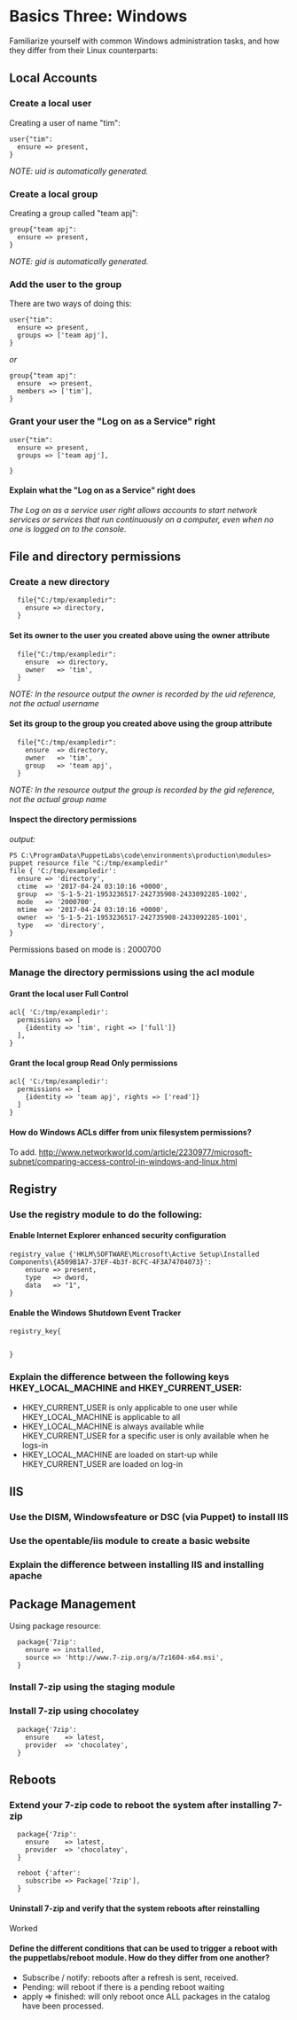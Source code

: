 # Basics Three: Windows
Familiarize yourself with common Windows administration tasks, and how they differ from their Linux counterparts:

## Local Accounts

### Create a local user

  Creating a user of name "tim":
  ```
  user{"tim":
    ensure => present,
  }
  ```

  *NOTE: uid is automatically generated.*

### Create a local group

  Creating a group called "team apj":
  ```
  group{"team apj":
    ensure => present,
  }
  ```

  *NOTE: gid is automatically generated.*

### Add the user to the group

  There are two ways of doing this:

  ```
  user{"tim":
    ensure => present,
    groups => ['team apj'],
  }
  ```

  *or*

  ```
  group{"team apj":
    ensure  => present,
    members => ['tim'],
  }
  ```

### Grant your user the "Log on as a Service" right

  ```
  user{"tim":
    ensure => present,
    groups => ['team apj'],

  }
  ```  


#### Explain what the "Log on as a Service" right does
*The Log on as a service user right allows accounts to start network services or services that run continuously on a computer, even when no one is logged on to the console.*



## File and directory permissions

### Create a new directory

```
  file{"C:/tmp/exampledir":
    ensure => directory,
  }

```

#### Set its owner to the user you created above using the owner attribute

```
  file{"C:/tmp/exampledir":
    ensure  => directory,
    owner   => 'tim',
  }

```
*NOTE: In the resource output the owner is recorded by the uid reference, not the actual username*


#### Set its group to the group you created above using the group attribute

```
  file{"C:/tmp/exampledir":
    ensure  => directory,
    owner   => 'tim',
    group   => 'team apj',
  }

```
*NOTE: In the resource output the group is recorded by the gid reference, not the actual group name*


#### Inspect the directory permissions

*output:*
```
PS C:\ProgramData\PuppetLabs\code\environments\production\modules> puppet resource file "C:/tmp/exampledir"
file { 'C:/tmp/exampledir':
  ensure => 'directory',
  ctime  => '2017-04-24 03:10:16 +0000',
  group  => 'S-1-5-21-1953236517-242735908-2433092285-1002',
  mode   => '2000700',
  mtime  => '2017-04-24 03:10:16 +0000',
  owner  => 'S-1-5-21-1953236517-242735908-2433092285-1001',
  type   => 'directory',
}
```

Permissions based on mode is : 2000700


### Manage the directory permissions using the acl module



#### Grant the local user Full Control

  ```
  acl{ 'C:/tmp/exampledir':
    permissions => [
      {identity => 'tim', right => ['full']}
    ],
  }
  ```

#### Grant the local group Read Only permissions

  ```
  acl{ 'C:/tmp/exampledir':
    permissions => [
      {identity => 'team apj', rights => ['read']}
    ]
  }
  ```

#### How do Windows ACLs differ from unix filesystem permissions?


To add.
http://www.networkworld.com/article/2230977/microsoft-subnet/comparing-access-control-in-windows-and-linux.html


## Registry
### Use the registry module to do the following:

#### Enable Internet Explorer enhanced security configuration

  ```
  registry_value {'HKLM\SOFTWARE\Microsoft\Active Setup\Installed Components\{A509B1A7-37EF-4b3f-8CFC-4F3A74704073}':
      ensure => present,
      type   => dword,
      data   => "1",
  }
  ```


#### Enable the Windows Shutdown Event Tracker

```
registry_key{


}
```


### Explain the difference between the following keys HKEY_LOCAL_MACHINE and HKEY_CURRENT_USER:

 - HKEY_CURRENT_USER is only applicable to one user while HKEY_LOCAL_MACHINE is applicable to all
 - HKEY_LOCAL_MACHINE is always available while HKEY_CURRENT_USER for a specific user is only available when he logs-in
 - HKEY_LOCAL_MACHINE are loaded on start-up while HKEY_CURRENT_USER are loaded on log-in


## IIS

### Use the DISM, Windowsfeature or DSC (via Puppet) to install IIS

### Use the opentable/iis module to create a basic website

### Explain the difference between installing IIS and installing apache


## Package Management

Using package resource:

```
  package{'7zip':
    ensure => installed,
    source => 'http://www.7-zip.org/a/7z1604-x64.msi',
  }
```

### Install 7-zip using the staging module



### Install 7-zip using chocolatey

```
  package{'7zip':
    ensure    => latest,
    provider  => 'chocolatey',
  }
```


## Reboots


### Extend your 7-zip code to reboot the system after installing 7-zip

```
  package{'7zip':
    ensure    => latest,
    provider  => 'chocolatey',
  }

  reboot {'after':
    subscribe => Package['7zip'],
  }

```

#### Uninstall 7-zip and verify that the system reboots after reinstalling

Worked

#### Define the different conditions that can be used to trigger a reboot with the puppetlabs/reboot module. How do they differ from one another?

- Subscribe / notify: reboots after a refresh is sent, received.
- Pending: will reboot if there is a pending reboot waiting
- apply => finished: will only reboot once ALL packages in the catalog have been processed.
